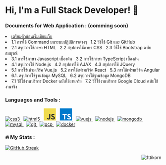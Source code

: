 # Hi, I'm a Full Stack Developer! 👋

<p align="left">
</p>


<h3 align="left">Documents for Web Application : (comming soon)</h3

- <a href="https://github.com/1ttikorn/document-prepare/tree/main">เตรียมตัวก่อนเริ่มเขียนเว็บ</a>
- <a>1.1 การใช้ Command บนระบบปฏิบัติการต่างๆ</a>&nbsp;&nbsp;&nbsp;<a>1.2 วิธีใช้ Git และ GitHub</a>
- <a>2.1 สรุปการใช้ภาษา HTML</a>&nbsp;&nbsp;&nbsp;<a>2.2 สรุปการใช้ภาษา CSS</a>&nbsp;&nbsp;&nbsp;<a>2.3 วิธีใช้ Bootstrap ฉบับสมบูรณ์</a>
- <a>3.1 การใช้ภาษา Javascript เบื้องต้น</a>&nbsp;&nbsp;&nbsp;<a>3.2 การใช้ภาษา TypeScript เบื้องต้น</a>
- <a>4.1 สรุปการใช้ Node.js</a>&nbsp;&nbsp;&nbsp;<a>4.2 สรุปการใช้ AJAX</a>&nbsp;&nbsp;&nbsp;<a>4.3 สรุปการใช้ JQuery</a>
- <a>5.1 การใช้เฟรมเวิร์ค Vue.js</a>&nbsp;&nbsp;&nbsp;<a>5.2 การใช้เฟรมเวิร์ค React</a>&nbsp;&nbsp;&nbsp;<a>5.3 การใช้เฟรมเวิร์ค Angular</a>
- <a>6.1. สรุปการใช้ฐานข้อมูล MySQL</a>&nbsp;&nbsp;&nbsp;<a>6.2 สรุปการใช้ฐานข้อมูล MongoDB</a>
- <a>7.1 วิธีใช้งานบริการ Docker ฉบับใช้งานจริง</a>&nbsp;&nbsp;&nbsp;<a>7.2 วิธีใช้งานบริการ Google Cloud ฉบับใช้งานจริง</a>



<h3 align="left">Languages and Tools :</h3

<a href="https://www.w3schools.com/css/" target="_blank" rel="noreferrer"> <img src="https://cdn-icons-png.flaticon.com/512/732/732190.png" alt="css3" width="40" height="40"/> </a> &nbsp; <a href="https://www.w3.org/html/" target="_blank" rel="noreferrer"> <img src="https://cdn-icons-png.flaticon.com/512/732/732212.png" alt="html5" width="40" height="40"/> </a> &nbsp; <a href="https://developer.mozilla.org/en-US/docs/Web/JavaScript" target="_blank" rel="noreferrer"> <img src="https://raw.githubusercontent.com/devicons/devicon/master/icons/javascript/javascript-original.svg" alt="javascript" width="40" height="40"/> </a> &nbsp; <a href="https://www.typescriptlang.org/" target="_blank" rel="noreferrer"> <img src="https://raw.githubusercontent.com/devicons/devicon/master/icons/typescript/typescript-original.svg" alt="typescript" width="40" height="40"/> </a> &nbsp; <a href="https://vuejs.org/" target="_blank" rel="noreferrer"> <img src="https://upload.wikimedia.org/wikipedia/commons/9/95/Vue.js_Logo_2.svg" alt="vuejs" width="40" height="40"/> </a> &nbsp; <a href="https://nodejs.org" target="_blank" rel="noreferrer"> <img src="https://cdn.iconscout.com/icon/free/png-256/free-node-js-1174925.png?f=webp&w=256" alt="nodejs" width="40" height="40"/> </a> &nbsp; <a href="https://www.mongodb.com/" target="_blank" rel="noreferrer"> <img src="https://emanueleciriachi.net/wp-content/uploads/2019/01/logo-mongodb-png-mongodb-logo-png-400.png" alt="mongodb" width="41" height="41"/> </a> &nbsp; <a href="https://www.mysql.com/" target="_blank" rel="noreferrer"> <img src="https://img.uxwing.com/wp-content/themes/uxwing/download/brands-social-media/mysql-icon.svg" alt="mysql" width="40" height="40"/> </a> &nbsp; <a href="https://git-scm.com/" target="_blank" rel="noreferrer"> <img src="https://www.vectorlogo.zone/logos/git-scm/git-scm-icon.svg" alt="git" width="40" height="40"/> </a> &nbsp; <a href="https://cloud.google.com" target="_blank" rel="noreferrer"> <img src="https://www.vectorlogo.zone/logos/google_cloud/google_cloud-icon.svg" alt="gcp" width="40" height="40"/> </a> &nbsp; <a href="https://www.docker.com/" target="_blank" rel="noreferrer"> <img src="https://seeklogo.com/images/K/kubernetes-logo-3A67038EAB-seeklogo.com.png" alt="docker" width="40" height="40"/> </a>




### :fire: My Stats :
[![GitHub Streak](https://streak-stats.demolab.com?user=1ttikorn&type=png)](https://git.io/streak-stats)

<img src="https://komarev.com/ghpvc/?username=1ttikorn&label=Profile%20views&color=0e75b6&style=flat"  align="right" alt="1ttikorn" /> </p>


